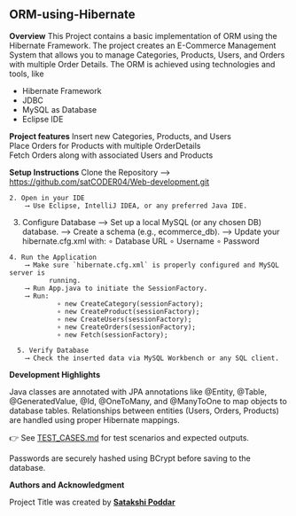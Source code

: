 ## ORM-using-Hibernate

**Overview**
This Project contains a basic implementation of ORM using the Hibernate Framework. The project creates an E-Commerce Management System that allows you to manage Categories, Products, Users, and Orders with multiple Order Details. The ORM is achieved using technologies and tools, like
- Hibernate Framework
- JDBC
- MySQL as Database
- Eclipse IDE

**Project features**
Insert new Categories, Products, and Users <br>
Place Orders for Products with multiple OrderDetails <br>
Fetch Orders along with associated Users and Products <br>

**Setup Instructions**
 Clone the Repository
        ⟶ https://github.com/satCODER04/Web-development.git

    2. Open in your IDE
        ⟶ Use Eclipse, IntelliJ IDEA, or any preferred Java IDE.

   3. Configure Database
        ⟶ Set up a local MySQL (or any chosen DB) database.
        ⟶ Create a schema (e.g., ecommerce_db).
        ⟶ Update your hibernate.cfg.xml with:
                ∘ Database URL
                ∘ Username
                ∘ Password

    4. Run the Application
        ⟶ Make sure `hibernate.cfg.xml` is properly configured and MySQL server is 
              running.
        ⟶ Run App.java to initiate the SessionFactory.
        ⟶ Run:
                ∘ new CreateCategory(sessionFactory);
                ∘ new CreateProduct(sessionFactory);
                ∘ new CreateUsers(sessionFactory);
                ∘ new CreateOrders(sessionFactory);
                ∘ new Fetch(sessionFactory);

      5. Verify Database
        ⟶ Check the inserted data via MySQL Workbench or any SQL client.
**Development Highlights**

Java classes are annotated with JPA annotations like @Entity, @Table, @GeneratedValue, @Id, @OneToMany, and @ManyToOne to map objects to database tables.
Relationships between entities (Users, Orders, Products) are handled using proper Hibernate mappings.

👉 See [TEST_CASES.md](./TEST_CASES.md) for test scenarios and expected outputs.

Passwords are securely hashed using BCrypt before saving to the database.

**Authors and Acknowledgment**

Project Title was created by **[Satakshi Poddar](https://github.com/satCODER04)**
